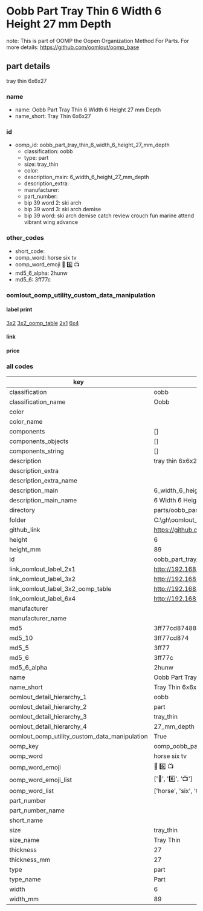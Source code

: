 # Oobb Part Tray Thin 6 Width 6 Height 27 mm Depth  

note: This is part of OOMP the Oopen Organization Method For Parts. For more details: https://github.com/oomlout/oomp_base

##  part details
  



tray thin 6x6x27



### name
* name: Oobb Part Tray Thin 6 Width 6 Height 27 mm Depth
* name_short: Tray Thin 6x6x27 
### id
* oomp_id: oobb_part_tray_thin_6_width_6_height_27_mm_depth
  * classification: oobb
  * type: part
  * size: tray_thin
  * color: 
  * description_main: 6_width_6_height_27_mm_depth
  * description_extra: 
  * manufacturer: 
  * part_number: 
  * bip 39 word 2: ski arch
  * bip 39 word 3: ski arch demise
  * bip 39 word: ski arch demise catch review crouch fun marine attend vibrant wing advance

### other_codes
* short_code: 
* oomp_word: horse six tv
* oomp_word_emoji :horse: :six: :tv:
* md5_6_alpha: 2hunw
* md5_6: 3ff77c






### oomlout_oomp_utility_custom_data_manipulation
#### label print
[3x2](http://192.168.1.245:1112/?label=oomp%202hunw)
[3x2_oomp_table](http://192.168.1.108:1112/?label=oomp%202hunw)
[2x1](http://192.168.1.242:1112/?label=oomp%202hunw)
[6x4](http://192.168.1.55:1112/?label=oomp%202hunw)    

#### link

                              

#### price







### all codes 
| key | value |  
| --- | --- |  
| classification | oobb |  
| classification_name | Oobb |  
| color |  |  
| color_name |  |  
| components | [] |  
| components_objects | [] |  
| components_string | [] |  
| description | tray thin 6x6x27 |  
| description_extra |  |  
| description_extra_name |  |  
| description_main | 6_width_6_height_27_mm_depth |  
| description_main_name | 6 Width 6 Height 27 mm Depth |  
| directory | parts/oobb_part_tray_thin_6_width_6_height_27_mm_depth |  
| folder | C:\gh\oomlout_oobb_version_4_generated_parts\parts\oobb_part_tray_thin_6_width_6_height_27_mm_depth |  
| github_link | https://github.com/oomlout/oomlout_oomp_part_src/tree/main/parts/oobb_part_tray_thin_6_width_6_height_27_mm_depth |  
| height | 6 |  
| height_mm | 89 |  
| id | oobb_part_tray_thin_6_width_6_height_27_mm_depth |  
| link_oomlout_label_2x1 | http://192.168.1.242:1112/?label=oomp%202hunw |  
| link_oomlout_label_3x2 | http://192.168.1.245:1112/?label=oomp%202hunw |  
| link_oomlout_label_3x2_oomp_table | http://192.168.1.108:1112/?label=oomp%202hunw |  
| link_oomlout_label_6x4 | http://192.168.1.55:1112/?label=oomp%202hunw |  
| manufacturer |  |  
| manufacturer_name |  |  
| md5 | 3ff77cd874880bc0d0dc42407482c652 |  
| md5_10 | 3ff77cd874 |  
| md5_5 | 3ff77 |  
| md5_6 | 3ff77c |  
| md5_6_alpha | 2hunw |  
| name | Oobb Part Tray Thin 6 Width 6 Height 27 mm Depth |  
| name_short | Tray Thin 6x6x27  |  
| oomlout_detail_hierarchy_1 | oobb |  
| oomlout_detail_hierarchy_2 | part |  
| oomlout_detail_hierarchy_3 | tray_thin |  
| oomlout_detail_hierarchy_4 | 27_mm_depth |  
| oomlout_oomp_utility_custom_data_manipulation | True |  
| oomp_key | oomp_oobb_part_tray_thin_6_width_6_height_27_mm_depth |  
| oomp_word | horse six tv |  
| oomp_word_emoji | :horse: :six: :tv: |  
| oomp_word_emoji_list | [':horse:', ':six:', ':tv:'] |  
| oomp_word_list | ['horse', 'six', 'tv'] |  
| part_number |  |  
| part_number_name |  |  
| short_name |  |  
| size | tray_thin |  
| size_name | Tray Thin |  
| thickness | 27 |  
| thickness_mm | 27 |  
| type | part |  
| type_name | Part |  
| width | 6 |  
| width_mm | 89 |  
